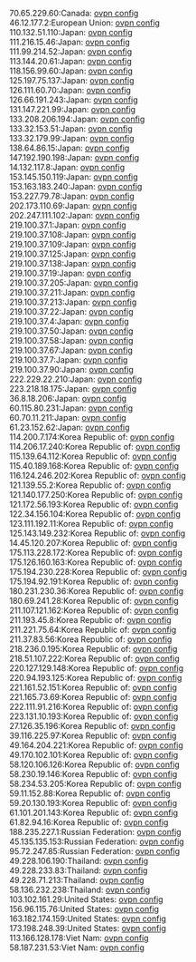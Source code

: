 70.65.229.60:Canada: [ovpn config](vpn/70_65_229_60.ovpn)  
46.12.177.2:European Union: [ovpn config](vpn/46_12_177_2.ovpn)  
110.132.51.110:Japan: [ovpn config](vpn/110_132_51_110.ovpn)  
111.216.15.46:Japan: [ovpn config](vpn/111_216_15_46.ovpn)  
111.99.214.52:Japan: [ovpn config](vpn/111_99_214_52.ovpn)  
113.144.20.61:Japan: [ovpn config](vpn/113_144_20_61.ovpn)  
118.156.99.60:Japan: [ovpn config](vpn/118_156_99_60.ovpn)  
125.197.75.137:Japan: [ovpn config](vpn/125_197_75_137.ovpn)  
126.111.60.70:Japan: [ovpn config](vpn/126_111_60_70.ovpn)  
126.66.191.243:Japan: [ovpn config](vpn/126_66_191_243.ovpn)  
131.147.221.99:Japan: [ovpn config](vpn/131_147_221_99.ovpn)  
133.208.206.194:Japan: [ovpn config](vpn/133_208_206_194.ovpn)  
133.32.153.51:Japan: [ovpn config](vpn/133_32_153_51.ovpn)  
133.32.179.99:Japan: [ovpn config](vpn/133_32_179_99.ovpn)  
138.64.86.15:Japan: [ovpn config](vpn/138_64_86_15.ovpn)  
147.192.190.198:Japan: [ovpn config](vpn/147_192_190_198.ovpn)  
14.132.117.8:Japan: [ovpn config](vpn/14_132_117_8.ovpn)  
153.145.150.119:Japan: [ovpn config](vpn/153_145_150_119.ovpn)  
153.163.183.240:Japan: [ovpn config](vpn/153_163_183_240.ovpn)  
153.227.79.78:Japan: [ovpn config](vpn/153_227_79_78.ovpn)  
202.173.110.69:Japan: [ovpn config](vpn/202_173_110_69.ovpn)  
202.247.111.102:Japan: [ovpn config](vpn/202_247_111_102.ovpn)  
219.100.37.1:Japan: [ovpn config](vpn/219_100_37_1.ovpn)  
219.100.37.108:Japan: [ovpn config](vpn/219_100_37_108.ovpn)  
219.100.37.109:Japan: [ovpn config](vpn/219_100_37_109.ovpn)  
219.100.37.125:Japan: [ovpn config](vpn/219_100_37_125.ovpn)  
219.100.37.138:Japan: [ovpn config](vpn/219_100_37_138.ovpn)  
219.100.37.19:Japan: [ovpn config](vpn/219_100_37_19.ovpn)  
219.100.37.205:Japan: [ovpn config](vpn/219_100_37_205.ovpn)  
219.100.37.211:Japan: [ovpn config](vpn/219_100_37_211.ovpn)  
219.100.37.213:Japan: [ovpn config](vpn/219_100_37_213.ovpn)  
219.100.37.22:Japan: [ovpn config](vpn/219_100_37_22.ovpn)  
219.100.37.4:Japan: [ovpn config](vpn/219_100_37_4.ovpn)  
219.100.37.50:Japan: [ovpn config](vpn/219_100_37_50.ovpn)  
219.100.37.58:Japan: [ovpn config](vpn/219_100_37_58.ovpn)  
219.100.37.67:Japan: [ovpn config](vpn/219_100_37_67.ovpn)  
219.100.37.7:Japan: [ovpn config](vpn/219_100_37_7.ovpn)  
219.100.37.90:Japan: [ovpn config](vpn/219_100_37_90.ovpn)  
222.229.22.210:Japan: [ovpn config](vpn/222_229_22_210.ovpn)  
223.218.18.175:Japan: [ovpn config](vpn/223_218_18_175.ovpn)  
36.8.18.206:Japan: [ovpn config](vpn/36_8_18_206.ovpn)  
60.115.80.231:Japan: [ovpn config](vpn/60_115_80_231.ovpn)  
60.70.11.211:Japan: [ovpn config](vpn/60_70_11_211.ovpn)  
61.23.152.62:Japan: [ovpn config](vpn/61_23_152_62.ovpn)  
114.200.7.174:Korea Republic of: [ovpn config](vpn/114_200_7_174.ovpn)  
114.206.17.240:Korea Republic of: [ovpn config](vpn/114_206_17_240.ovpn)  
115.139.64.112:Korea Republic of: [ovpn config](vpn/115_139_64_112.ovpn)  
115.40.189.168:Korea Republic of: [ovpn config](vpn/115_40_189_168.ovpn)  
116.124.246.202:Korea Republic of: [ovpn config](vpn/116_124_246_202.ovpn)  
121.139.55.2:Korea Republic of: [ovpn config](vpn/121_139_55_2.ovpn)  
121.140.177.250:Korea Republic of: [ovpn config](vpn/121_140_177_250.ovpn)  
121.172.56.193:Korea Republic of: [ovpn config](vpn/121_172_56_193.ovpn)  
122.34.156.104:Korea Republic of: [ovpn config](vpn/122_34_156_104.ovpn)  
123.111.192.11:Korea Republic of: [ovpn config](vpn/123_111_192_11.ovpn)  
125.143.149.232:Korea Republic of: [ovpn config](vpn/125_143_149_232.ovpn)  
14.45.120.207:Korea Republic of: [ovpn config](vpn/14_45_120_207.ovpn)  
175.113.228.172:Korea Republic of: [ovpn config](vpn/175_113_228_172.ovpn)  
175.126.160.163:Korea Republic of: [ovpn config](vpn/175_126_160_163.ovpn)  
175.194.230.228:Korea Republic of: [ovpn config](vpn/175_194_230_228.ovpn)  
175.194.92.191:Korea Republic of: [ovpn config](vpn/175_194_92_191.ovpn)  
180.231.230.36:Korea Republic of: [ovpn config](vpn/180_231_230_36.ovpn)  
180.69.241.28:Korea Republic of: [ovpn config](vpn/180_69_241_28.ovpn)  
211.107.121.162:Korea Republic of: [ovpn config](vpn/211_107_121_162.ovpn)  
211.193.45.8:Korea Republic of: [ovpn config](vpn/211_193_45_8.ovpn)  
211.221.75.64:Korea Republic of: [ovpn config](vpn/211_221_75_64.ovpn)  
211.37.83.56:Korea Republic of: [ovpn config](vpn/211_37_83_56.ovpn)  
218.236.0.195:Korea Republic of: [ovpn config](vpn/218_236_0_195.ovpn)  
218.51.107.222:Korea Republic of: [ovpn config](vpn/218_51_107_222.ovpn)  
220.127.129.148:Korea Republic of: [ovpn config](vpn/220_127_129_148.ovpn)  
220.94.193.125:Korea Republic of: [ovpn config](vpn/220_94_193_125.ovpn)  
221.161.52.151:Korea Republic of: [ovpn config](vpn/221_161_52_151.ovpn)  
221.165.73.69:Korea Republic of: [ovpn config](vpn/221_165_73_69.ovpn)  
222.111.91.216:Korea Republic of: [ovpn config](vpn/222_111_91_216.ovpn)  
223.131.10.193:Korea Republic of: [ovpn config](vpn/223_131_10_193.ovpn)  
27.126.35.196:Korea Republic of: [ovpn config](vpn/27_126_35_196.ovpn)  
39.116.225.97:Korea Republic of: [ovpn config](vpn/39_116_225_97.ovpn)  
49.164.204.221:Korea Republic of: [ovpn config](vpn/49_164_204_221.ovpn)  
49.170.102.101:Korea Republic of: [ovpn config](vpn/49_170_102_101.ovpn)  
58.120.106.126:Korea Republic of: [ovpn config](vpn/58_120_106_126.ovpn)  
58.230.19.146:Korea Republic of: [ovpn config](vpn/58_230_19_146.ovpn)  
58.234.53.205:Korea Republic of: [ovpn config](vpn/58_234_53_205.ovpn)  
59.11.152.88:Korea Republic of: [ovpn config](vpn/59_11_152_88.ovpn)  
59.20.130.193:Korea Republic of: [ovpn config](vpn/59_20_130_193.ovpn)  
61.101.201.143:Korea Republic of: [ovpn config](vpn/61_101_201_143.ovpn)  
61.82.94.16:Korea Republic of: [ovpn config](vpn/61_82_94_16.ovpn)  
188.235.227.1:Russian Federation: [ovpn config](vpn/188_235_227_1.ovpn)  
45.135.135.153:Russian Federation: [ovpn config](vpn/45_135_135_153.ovpn)  
95.72.247.85:Russian Federation: [ovpn config](vpn/95_72_247_85.ovpn)  
49.228.106.190:Thailand: [ovpn config](vpn/49_228_106_190.ovpn)  
49.228.233.83:Thailand: [ovpn config](vpn/49_228_233_83.ovpn)  
49.228.71.213:Thailand: [ovpn config](vpn/49_228_71_213.ovpn)  
58.136.232.238:Thailand: [ovpn config](vpn/58_136_232_238.ovpn)  
103.102.161.29:United States: [ovpn config](vpn/103_102_161_29.ovpn)  
156.96.115.76:United States: [ovpn config](vpn/156_96_115_76.ovpn)  
163.182.174.159:United States: [ovpn config](vpn/163_182_174_159.ovpn)  
173.198.248.39:United States: [ovpn config](vpn/173_198_248_39.ovpn)  
113.166.128.178:Viet Nam: [ovpn config](vpn/113_166_128_178.ovpn)  
58.187.231.53:Viet Nam: [ovpn config](vpn/58_187_231_53.ovpn)  
